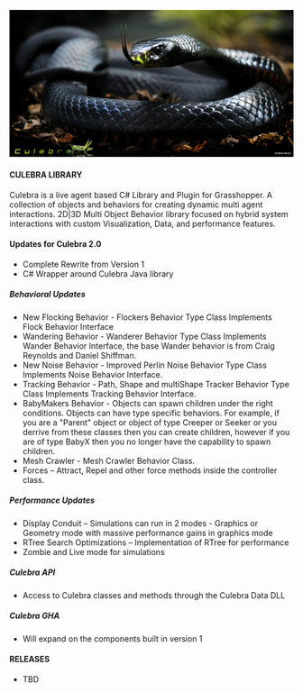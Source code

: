 ![IMAGE](images/Culebra_2.0_B.jpg)

#### CULEBRA LIBRARY ####
Culebra is a live agent based C# Library and Plugin for Grasshopper. A collection of objects and behaviors for creating dynamic multi agent interactions.
2D|3D Multi Object Behavior library focused on hybrid system interactions with custom Visualization, Data, and performance features.

#### Updates for Culebra 2.0 ####
* Complete Rewrite from Version 1
* C# Wrapper around Culebra Java library

##### Behavioral Updates #####
* New Flocking Behavior - Flockers Behavior Type Class Implements Flock Behavior Interface
* Wandering Behavior - Wanderer Behavior Type Class Implements Wander Behavior Interface, the base Wander behavior is from Craig Reynolds and Daniel Shiffman.
* New Noise Behavior - Improved Perlin Noise Behavior Type Class Implements Noise Behavior Interface. 
* Tracking Behavior - Path, Shape and multiShape Tracker Behavior Type Class Implements Tracking Behavior Interface. 
* BabyMakers Behavior - Objects can spawn children under the right conditions. Objects can have type specific behaviors. For example, if you are a "Parent" object or object of type Creeper or Seeker or you derrive from these classes then you can create children, however if you are of type BabyX then you no longer have the capability to spawn children.
* Mesh Crawler - Mesh Crawler Behavior Class. 
* Forces – Attract, Repel and other force methods inside the controller class.

##### Performance Updates #####
* Display Conduit – Simulations can run in 2 modes - Graphics or Geometry mode with massive performance gains in graphics mode
* RTree Search Optimizations – Implementation of RTree for performance 
* Zombie and Live mode for simulations

##### Culebra API #####
* Access to Culebra classes and methods through the Culebra Data DLL

##### Culebra GHA #####
* Will expand on the components built in version 1

#### RELEASES ####
* TBD
